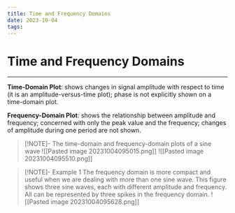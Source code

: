 ```yaml
---
title: Time and Frequency Domains
date: 2023-10-04
tags:
---
```


# Time and Frequency Domains

---

**Time-Domain Plot**: shows changes in signal amplitude with respect to time (it is an amplitude-versus-time plot); phase is not explicitly shown on a time-domain plot.

**Frequency-Domain Plot**: shows the relationship between amplitude and frequency; concerned with only the peak value and the frequency; changes of amplitude during one period are not shown.

> [!NOTE]- The time-domain and frequency-domain plots of a sine wave
> ![[Pasted image 20231004095015.png]]
> ![[Pasted image 20231004095510.png]]

> [!NOTE]- Example 1
> The frequency domain is more compact and useful when we are dealing with more than one sine wave. This figure shows three sine waves, each with different amplitude and frequency. All can be represented by three spikes in the frequency domain.
> ![[Pasted image 20231004095628.png]]
